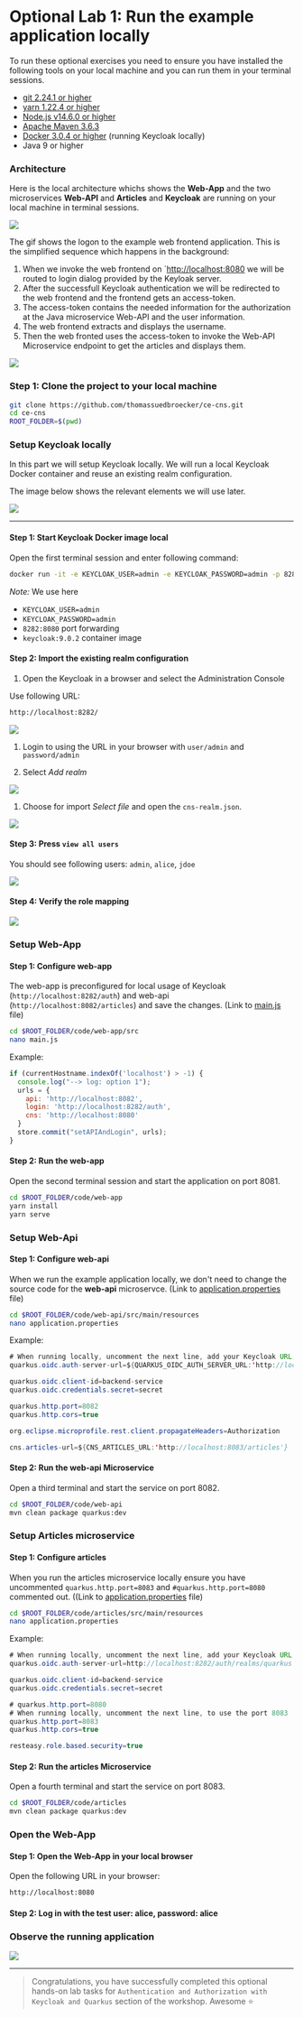 # Optional Lab 1: Run the example application locally

To run these optional exercises you need to ensure you have installed the following tools on your local machine and you can run them in your terminal sessions.

* [git 2.24.1 or higher](https://git-scm.com/book/en/v2/Getting-Started-Installing-Git)
* [yarn 1.22.4 or higher](https://yarnpkg.com)
* [Node.js v14.6.0 or higher](https://nodejs.org/en/)
* [Apache Maven 3.6.3](https://maven.apache.org/ref/3.6.3/maven-embedder/cli.html)
* [Docker 3.0.4 or higher](https://www.docker.com/products/docker-desktop) (running Keycloak locally)
* Java 9 or higher

### Architecture

Here is the local architecture whichs shows the **Web-App** and the two microservices **Web-API** and **Articles** and **Keycloak** are running on your local machine in terminal sessions.

![](images/cns-ce-architecture-local.png)

The gif shows the logon to the example web frontend application. This is the simplified sequence which happens in the background:

1. When we invoke the web frontend on `<http://localhost:8080> we will be routed to login dialog provided by the Keyloak server.
2. After the successfull Keycloak authentication we will be redirected to the web frontend and the frontend gets an access-token.
3. The access-token contains the needed information for the authorization at the Java microservice Web-API and the user information.
4. The web frontend extracts and displays the username.
5. Then the web fronted uses the access-token to invoke the Web-API Microservice endpoint to get the articles and displays them.

![](images/application-sample.gif)

### Step 1: Clone the project to your local machine

```sh
git clone https://github.com/thomassuedbroecker/ce-cns.git
cd ce-cns
ROOT_FOLDER=$(pwd)
```

### **Setup Keycloak locally**

In this part we will setup Keycloak locally. We will run a local Keycloak Docker container and reuse an existing realm configuration.

The image below shows the relevant elements we will use later.

![](images/keycloak-content.png)

---

#### Step 1: Start Keycloak Docker image local

Open the first terminal session and enter following command:

```sh
docker run -it -e KEYCLOAK_USER=admin -e KEYCLOAK_PASSWORD=admin -p 8282:8080 jboss/keycloak:9.0.2
```

_Note:_ We use here

  * `KEYCLOAK_USER=admin`
  * `KEYCLOAK_PASSWORD=admin`
  * `8282:8080` port forwarding
  * `keycloak:9.0.2` container image

#### Step 2: Import the existing realm configuration

1. Open the Keycloak in a browser and select the Administration Console

  Use following URL:

  ```sh
  http://localhost:8282/
  ```

  ![](images/keycloak-setup-01.png)

1. Login to using the URL in your browser with `user/admin` and `password/admin`

1. Select _Add realm_

  ![](images/keycloak-setup-02.png)

1. Choose for import _Select file_ and open the `cns-realm.json`.

  ![](images/keycloak-setup-03.png)

#### Step 3: Press `view all users`

You should see following users: `admin`, `alice`, `jdoe`

![](images/keycloak-users.png)

#### Step 4: Verify the role mapping

![](images/keycloak-user.png)

### **Setup Web-App**

#### Step 1: Configure web-app

The web-app is preconfigured for local usage of Keycloak (`http://localhost:8282/auth`) and web-api (`http://localhost:8082/articles`) and save the changes. (Link to [main.js](https://github.com/IBM/ce-cns/blob/master/code/web-app/src/main.js) file)

```sh
cd $ROOT_FOLDER/code/web-app/src
nano main.js
```

Example:

```JavaScript
if (currentHostname.indexOf('localhost') > -1) {
  console.log("--> log: option 1");
  urls = {
    api: 'http://localhost:8082',
    login: 'http://localhost:8282/auth',
    cns: 'http://localhost:8080'
  }
  store.commit("setAPIAndLogin", urls);
}
```

#### Step 2: Run the web-app

Open the second terminal session and start the application on port 8081.

```sh
cd $ROOT_FOLDER/code/web-app
yarn install
yarn serve
```

### **Setup Web-Api**

#### Step 1: Configure web-api

When we run the example application locally, we don't need to change the source code for the **web-api** microservce. (Link to [application.properties](https://github.com/IBM/ce-cns/blob/master/code/web-api/src/main/resources/application.properties) file)

```sh
cd $ROOT_FOLDER/code/web-api/src/main/resources
nano application.properties
```

Example:

```Java
# When running locally, uncomment the next line, add your Keycloak URL, must end on '/auth/realms/quarkus'
quarkus.oidc.auth-server-url=${QUARKUS_OIDC_AUTH_SERVER_URL:'http://localhost:8282/auth/realms/quarkus'}

quarkus.oidc.client-id=backend-service
quarkus.oidc.credentials.secret=secret

quarkus.http.port=8082
quarkus.http.cors=true

org.eclipse.microprofile.rest.client.propagateHeaders=Authorization

cns.articles-url=${CNS_ARTICLES_URL:'http://localhost:8083/articles'}
```

#### Step 2: Run the web-api Microservice

Open a third terminal and start the service on port 8082.

```sh
cd $ROOT_FOLDER/code/web-api
mvn clean package quarkus:dev
```

### **Setup Articles microservice**

#### Step 1: Configure articles 

When you run the articles microservice locally ensure you have uncommented `quarkus.http.port=8083` and `#quarkus.http.port=8080` commented out. ((Link to [application.properties](https://github.com/IBM/ce-cns/blob/master/code/articles/src/main/resources/application.properties) file)

```sh
cd $ROOT_FOLDER/code/articles/src/main/resources
nano application.properties
```

Example:

```Java
# When running locally, uncomment the next line, add your Keycloak URL, must end on '/auth/realms/quarkus'
quarkus.oidc.auth-server-url=http://localhost:8282/auth/realms/quarkus

quarkus.oidc.client-id=backend-service
quarkus.oidc.credentials.secret=secret

# quarkus.http.port=8080
# When running locally, uncomment the next line, to use the port 8083
quarkus.http.port=8083
quarkus.http.cors=true

resteasy.role.based.security=true
```

#### Step 2: Run the articles Microservice

Open a fourth terminal and start the service on port 8083.

```sh
cd $ROOT_FOLDER/code/articles
mvn clean package quarkus:dev
```

### Open the Web-App

#### Step 1: Open the Web-App in your local browser

Open the following URL in your browser:

```sh
http://localhost:8080
```

#### Step 2: Log in with the test user: alice, password: alice


### Observe the running application

![](images/setup-locally-inspect-output.PNG)


---

> Congratulations, you have successfully completed this optional hands-on lab tasks for `Authentication and Authorization with Keycloak and Quarkus` section of the workshop. Awesome :star:
